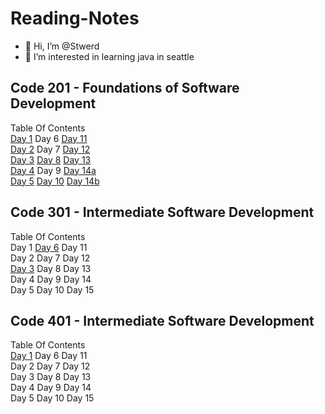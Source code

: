 # Reading-Notes
- 👋 Hi, I’m @Stwerd
- 👀 I’m interested in learning java in seattle 

<!---
Stwerd/Stwerd is a ✨ special ✨ repository because its `README.md` (this file) appears on your GitHub profile.
You can click the Preview link to take a look at your changes.
--->

## Code 201 - Foundations of Software Development
Table Of Contents <br>
[Day 1](/201/Class-01.md) Day 6 [Day 11](/201/Class-11.md) <br>
[Day 2](/201/Class-02.md) Day 7 [Day 12](/201/Class-12.md) <br>
[Day 3](/201/Class-03.md) [Day 8](/201/Class-08.md) [Day 13](/201/Class-13.md)<br>
[Day 4](/201/Class-04.md) Day 9 [Day 14a](/201/Class-14a.md)<br>
[Day 5](/201/Class-05.md) [Day 10](/201/Class-10.md) [Day 14b](/201/Class-14b.md)<br>

## Code 301 - Intermediate Software Development
Table Of Contents <br>
Day 1     [Day 6](/301/class-02-301.md)      Day 11<br>
Day 2     Day 7       Day 12<br>
[Day 3](/401/class-01-301.md)     Day 8       Day 13<br>
Day 4     Day 9       Day 14<br>
Day 5     Day 10      Day 15<br>

## Code 401 - Intermediate Software Development
Table Of Contents <br>
[Day 1](/401/class-01-401)     Day 6      Day 11<br>
Day 2     Day 7       Day 12<br>
Day 3     Day 8       Day 13<br>
Day 4     Day 9       Day 14<br>
Day 5     Day 10      Day 15<br>

